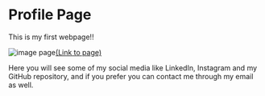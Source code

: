 # Profile Page

This is my first webpage!!

![image page](https://github.com/VictorTangoMike/profile_page/assets/69435354/b764badc-d1cc-4e5a-9087-c2b4b5e50d29)[(Link to page)](https://victor-profile.vercel.app)

Here you will see some of my social media like LinkedIn, Instagram and my GitHub repository, and if you prefer you can contact me through my email as well.
